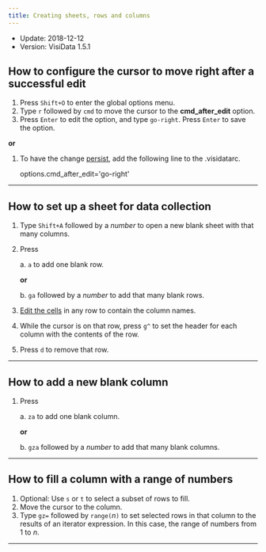 ```yaml
---
title: Creating sheets, rows and columns
---
```


- Update: 2018-12-12
- Version: VisiData 1.5.1


## How to configure the cursor to move right after a successful edit

1. Press `Shift+O` to enter the global options menu.
2. Type `r` followed by `cmd` to move the cursor to the **cmd\_after\_edit** option.
3. Press `Enter` to edit the option, and type `go-right`.  Press `Enter` to save the option.

**or**

1. To have the change [persist](/docs/customize), add the following line to the .visidatarc.

    options.cmd_after_edit='go-right'

---

## How to set up a sheet for data collection

1. Type `Shift+A` followed by a *number* to open a new blank sheet with that many columns.
2. Press

    a. `a` to add one blank row.

    **or**

    b. `ga` followed by a *number* to add that many blank rows.

3. [Edit the cells](/docs/edit) in any row to contain the column names.
4. While the cursor is on that row, press `g^` to set the header for each column with the contents of the row.
5. Press `d` to remove that row.

---

## How to add a new blank column

1. Press

    a. `za` to add one blank column.

    **or**

    b. `gza` followed by a *number* to add that many blank columns.

---

## How to fill a column with a range of numbers

1. Optional: Use `s` or `t` to select a subset of rows to fill.
2. Move the cursor to the column.
3. Type `gz=` followed by `range(`*n*`)` to set selected rows in that column to the results of an iterator expression. In this case, the range of numbers from 1 to *n*.

---
